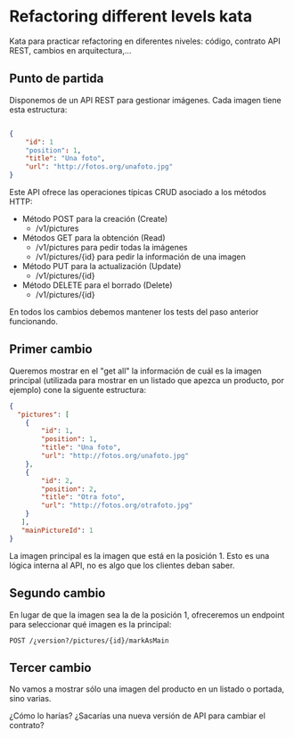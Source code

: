 # Refactoring different levels kata
Kata para practicar refactoring en diferentes niveles: código, contrato API REST, cambios en arquitectura,...

## Punto de partida

Disponemos de un API REST para gestionar imágenes. Cada imagen tiene esta estructura:

```json

{
    "id": 1
    "position": 1,
    "title": "Una foto",
    "url": "http://fotos.org/unafoto.jpg"
}
```

Este API ofrece las operaciones típicas CRUD asociado a los métodos HTTP:
 * Método POST para la creación        (Create)
    * /v1/pictures
 * Métodos GET para la  obtención      (Read)
    * /v1/pictures para pedir todas la imágenes
    * /v1/pictures/{id} para pedir la información de una imagen
 * Método PUT para la actualización (Update)
    * /v1/pictures/{id}
 * Método DELETE para el borrado       (Delete)
    * /v1/pictures/{id}

En todos los cambios debemos mantener los tests del paso anterior funcionando.

## Primer cambio

Queremos mostrar en el "get all" la información de cuál es la imagen principal (utilizada para mostrar en un listado que apezca un producto, por ejemplo) cone
 la siguente estructura:

```json
{
  "pictures": [
    {
        "id": 1,
        "position": 1,
        "title": "Una foto",
        "url": "http://fotos.org/unafoto.jpg"
    },
    {
        "id": 2,
        "position": 2,
        "title": "Otra foto",
        "url": "http://fotos.org/otrafoto.jpg"
    }
   ],
   "mainPictureId": 1
}
```
La imagen principal es la imagen que está en la posición 1. Esto es una lógica interna al API, no es algo que los clientes deban saber.

## Segundo cambio

En lugar de que la imagen sea la de la posición 1, ofreceremos un endpoint para seleccionar qué imagen es la principal:
```
POST /¿version?/pictures/{id}/markAsMain
```

## Tercer cambio

No vamos a mostrar sólo una imagen del producto en un listado o portada, sino varias.

¿Cómo lo harías? ¿Sacarías una nueva versión de API para cambiar el contrato? 
